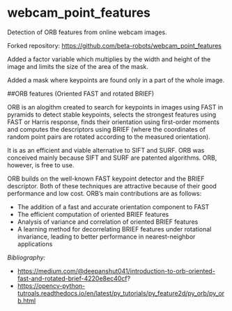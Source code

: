 # webcam_point_features
Detection of ORB features from online webcam images.

Forked repository: https://github.com/beta-robots/webcam_point_features

Added a factor variable which multiplies by the width and height of the image and limits the size of the area of the mask.

Added a mask where keypoints are found only in a part of the whole image.

##ORB features (Oriented FAST and rotated BRIEF)

ORB is an alogithm created to search for keypoints in images using FAST in pyramids to detect stable keypoints, selects the strongest features using FAST or Harris response, finds their orientation using first-order moments and computes the descriptors using BRIEF (where the coordinates of random point pairs are rotated according to the measured orientation).

It is as an efficient and viable alternative to SIFT and SURF. ORB was conceived mainly because SIFT and SURF are patented algorithms. ORB, however, is free to use.

ORB builds on the well-known FAST keypoint detector and the BRIEF descriptor. Both of these techniques are attractive because of their good performance and low cost. ORB’s main contributions are as follows:

- The addition of a fast and accurate orientation component to FAST
- The efficient computation of oriented BRIEF features
- Analysis of variance and correlation of oriented BRIEF features
- A learning method for decorrelating BRIEF features under rotational invariance, leading to better performance in nearest-neighbor applications


*Bibliography:*

- https://medium.com/@deepanshut041/introduction-to-orb-oriented-fast-and-rotated-brief-4220e8ec40cf?
- https://opencv-python-tutroals.readthedocs.io/en/latest/py_tutorials/py_feature2d/py_orb/py_orb.html
